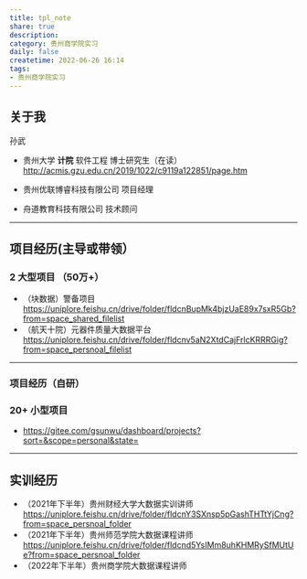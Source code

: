 ```yaml
---
title: tpl_note
share: true
description:  
category: 贵州商学院实习
daily: false
createtime: 2022-06-26 16:14
tags:
- 贵州商学院实习
---
```

## 关于我
孙武
- 贵州大学 **计院** 软件工程 博士研究生（在读）http://acmis.gzu.edu.cn/2019/1022/c9119a122851/page.htm

- 贵州优联博睿科技有限公司 项目经理

- 舟道教育科技有限公司 技术顾问

---
## 项目经历(主导或带领）
### 2 大型项目 （50万+）
- （块数据）警备项目 https://uniplore.feishu.cn/drive/folder/fldcnBupMk4bjzUaE89x7sxR5Gb?from=space_shared_filelist
- （航天十院）元器件质量大数据平台 https://uniplore.feishu.cn/drive/folder/fldcnv5aN2XtdCajFrlcKRRRGig?from=space_persnoal_filelist

---
### 项目经历（自研）
### 20+ 小型项目
- https://gitee.com/gsunwu/dashboard/projects?sort=&scope=personal&state=

---
## 实训经历
- （2021年下半年）贵州财经大学大数据实训讲师 https://uniplore.feishu.cn/drive/folder/fldcnY3SXnsp5pGashTHTtYjCng?from=space_persnoal_folder
- （2021年下半年）贵州师范学院大数据课程讲师 https://uniplore.feishu.cn/drive/folder/fldcnd5YsIMm8uhKHMRySfMUtUe?from=space_persnoal_folder
- （2022年下半年）贵州商学院大数据课程讲师 
